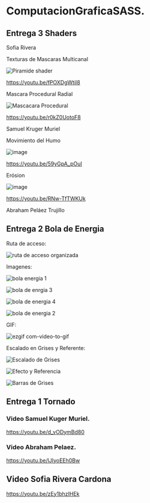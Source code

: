 # ComputacionGraficaSASS.

## Entrega 3 Shaders

Sofia Rivera

Texturas de Mascaras Multicanal

![Piramide shader](https://github.com/SKuger57/ComputacionGraficaSASS/assets/78061780/2a23c8b0-63a2-413c-a8ac-acd89333cad7)

https://youtu.be/fPOXDgWtil8

Mascara Procedural Radial

![Mascacara Procedural](https://github.com/SKuger57/ComputacionGraficaSASS/assets/78061780/3960649c-8f32-421d-a975-bb1884fb03c8)

https://youtu.be/r0kZ0UotoF8

Samuel Kruger Muriel

Movimiento del Humo

![image](https://github.com/SKuger57/ComputacionGraficaSASS/assets/78061780/ba4fa084-94f3-407c-92cf-386181cd200e)

https://youtu.be/59yGpA_pOuI

Erósion

![image](https://github.com/SKuger57/ComputacionGraficaSASS/assets/78061780/910d9ea3-6e0c-4929-a830-4a6922634249)

https://youtu.be/RNw-TfTWKUk

Abraham Peláez Trujillo


## Entrega 2 Bola de Energia

Ruta de acceso:

![ruta de acceso organizada](https://github.com/SKuger57/ComputacionGraficaSASS/assets/78061780/a397dc0d-c1c9-4bba-b49e-f9e54c5f5f3e)

Imagenes:

![bola energia 1](https://github.com/SKuger57/ComputacionGraficaSASS/assets/78061780/6ab92b50-bae7-4e4b-828c-8e8c9e9ce164)


![bola de enrgia 3](https://github.com/SKuger57/ComputacionGraficaSASS/assets/78061780/a7a3e612-fb80-4d90-9b5c-694f7e9ee621)


![bola de energia 4](https://github.com/SKuger57/ComputacionGraficaSASS/assets/78061780/5045377a-06c9-421c-85f4-549913acfcf0)


![bola de energia 2](https://github.com/SKuger57/ComputacionGraficaSASS/assets/78061780/6db6bc68-0316-4f8e-a842-86888f2897db)


GIF:

![ezgif com-video-to-gif ](https://github.com/SKuger57/ComputacionGraficaSASS/assets/78061780/783ff124-aa7f-4de5-b948-fdb56d383528)


Escalado en Grises y Referente:

![Escalado de Grises](https://github.com/SKuger57/ComputacionGraficaSASS/assets/78061780/ad07b9d3-2a63-40a3-bf14-fb7875e0d3d1)



![Efecto y Referencia](https://github.com/SKuger57/ComputacionGraficaSASS/assets/78061780/0cfeed9d-d195-4288-a403-0a121bf4a764)


![Barras de Grises](https://github.com/SKuger57/ComputacionGraficaSASS/assets/78061780/44d11fe8-6a5d-42e1-a8c5-c90f1be2688f)



## Entrega 1 Tornado


### Video Samuel Kuger Muriel.
https://youtu.be/d_vODymBd80

### Video Abraham Pelaez.
https://youtu.be/lJIyoEEh0Bw

## Video Sofia Rivera Cardona
https://youtu.be/zEy1bhzIHEk

